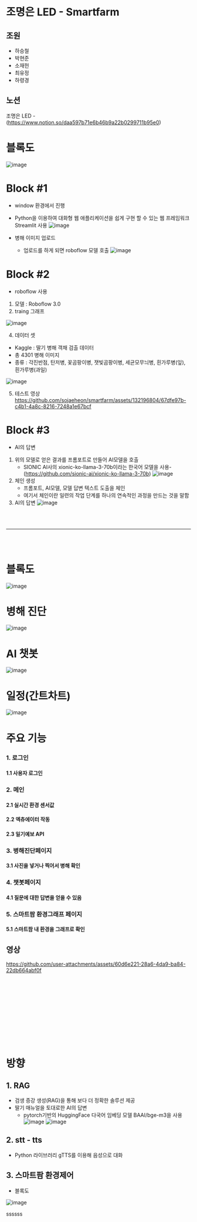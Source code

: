# 조명은 LED - Smartfarm

## 조원
* 하승철
* 박현준
* 소재헌
* 최유정
* 하령경

## 노션
조명은 LED - (https://www.notion.so/daa597b71e6b46b9a22b0299711b95e0)

# 블록도
![image](https://github.com/sojaeheon/smartfarm/assets/144245586/cfb397f3-ccad-418b-a793-76ab83f630d1)

# Block #1 
* window 환경에서 진행
* Python을 이용하여 대화형 웹 애플리케이션을 쉽게 구현 할 수 있는 웹 프레임워크 Streamlit 사용
  ![image](https://github.com/sojaeheon/smartfarm/assets/144245586/b948724d-7db3-4fa1-9a9f-f4b5a06704b5)
  
* 병해 이미지 업로드
   - 업로드를 하게 되면 roboflow 모델 호출
  ![image](https://github.com/sojaeheon/smartfarm/assets/144245586/a411f024-8ad9-4402-912d-af4670d1e503)

# Block #2
* roboflow 사용
1. 모델 : Roboflow 3.0
2. traing 그래프
   
![image](https://github.com/sojaeheon/smartfarm/assets/132196804/cc9580ed-6838-4876-aabf-fdb4f9ce63f1)

4. 데이터 셋
+ Kaggle : 딸기 병해 객채 검출 데이터
+ 총 4301 병해 이미지
+ 종류 : 각진반점, 탄저병, 꽃곰팡이병, 잿빛곰팡이병, 세균모무늬병, 흰가루병(잎), 흰가루병(과일)

![image](https://github.com/sojaeheon/smartfarm/assets/119103469/41a0e586-e9b7-4d3b-ae74-360f9b4de652)


5. 테스트 영상
https://github.com/sojaeheon/smartfarm/assets/132196804/67dfe97b-c4b1-4a8c-8216-7248a1e67bcf

# Block #3
* AI의 답변
1. 위의 모델로 얻은 결과를 프롬포트로 만들어 AI모델을 호출
   * SIONIC AI사의 xionic-ko-llama-3-70b이라는 한국어 모델을 사용-(https://github.com/sionic-ai/xionic-ko-llama-3-70b)
   ![image](https://github.com/sojaeheon/smartfarm/assets/144245586/b6645dc4-f96d-46b8-8856-cc328fca33e9)
2. 체인 생성
   * 프롬포트, AI모델, 모델 답변 텍스트 도출을 체인
   * 여기서 체인이란 일련의 작업 단계를 하나의 연속적인 과정을 만드는 것을 말함
3. AI의 답변
![image](https://github.com/sojaeheon/smartfarm/assets/144245586/600552a6-3324-47d4-bc74-f294ff175586)

<br/><br/>
<hr>
<br/><br/>

# 블록도
![image](https://github.com/user-attachments/assets/fd68ece7-91a3-488e-8267-ff20a9ef9453)
# 병해 진단
![image](https://github.com/user-attachments/assets/39fdf106-4f69-4456-922f-8fc70a632726)
# AI 챗봇
![image](https://github.com/user-attachments/assets/cd64ab9e-5301-4530-8242-2d314b53e52f)


# 일정(간트차트)
![image](https://github.com/user-attachments/assets/30d6a1e8-1827-4669-bd0a-5c428edcbf68)


# 주요 기능
### 1. 로그인
#### 1.1 사용자 로그인

### 2. 메인
#### 2.1 실시간 환경 센서값
#### 2.2 엑츄에이터 작동
#### 2.3 일기예보 API

### 3. 병해진단페이지
#### 3.1 사진을 넣거나 찍어서 병해 확인

### 4. 챗봇페이지
#### 4.1 질문에 대한 답변을 얻을 수 있음

### 5. 스마트팜 환경그래프 페이지 
#### 5.1 스마트팜 내 환경을 그래프로 확인 

## 영상
https://github.com/user-attachments/assets/60d6e221-28a6-4da9-ba84-22db664abf0f

  
<br/><br/><br/><br/><br/><br/><br/><br/><br/><br/>
# 방향

## 1. RAG
* 검생 증강 생성(RAG)을 통해 보다 더 정확한 솔루션 제공
* 딸기 매뉴얼을 토대로한 AI의 답변
   * pytorch기반의 HuggingFace 다국어 임베딩 모델 BAAI/bge-m3을 사용 
![image](https://github.com/sojaeheon/smartfarm/assets/144245586/96d31ba2-50d7-4d5e-bb12-3fa55727434f)
![image](https://github.com/sojaeheon/smartfarm/assets/144245586/71bf9aa9-08ab-4567-a0c9-643830bec7c9)

## 2. stt - tts
* Python 라이브러리 gTTS를 이용해 음성으로 대화


## 3. 스마트팜 환경제어
* 블록도
  
![image](https://github.com/sojaeheon/smartfarm/assets/132196804/798ce32d-b311-41f1-b988-9a10f7976752)


ssssss